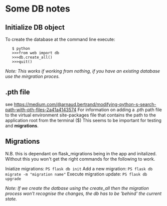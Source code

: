 # Some DB notes

## Initialize DB object
To create the database at the command line execute:
```
   $ python
   >>>from web import db
   >>>db.create_all()
   >>>quit()
```
*Note: This works if working from nothing, if you have an existing database use the mirgration proces.*

## .pth file
see https://medium.com/@arnaud.bertrand/modifying-python-s-search-path-with-pth-files-2a41a4143574
For information on adding a .pth path file to the virtual environment site-packages file that contains the path to the application root from the terminal ($)
This seems to be important for testing and **migrations**.

## Migrations
N.B. this is dependant on flask_migrations being in the app and
initalized. Without this you won't get the right commands for the
following to work.

Iniatize migrations: `PS flask db init`
Add a new migration: `PS flask db migrate -m "migration name"`
Execute migration update: `PS flask db upgrade`

*Note: If we create the datbase using the create_all then the migration process won't recognise the changes, the db has to be 'behind' the current state.*


